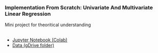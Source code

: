 ### Implementation From Scratch: Univariate And Multivariate Linear Regression
 
Mini project for theoritical understanding
</br>
</br>

  - [Jupyter Notebook (Colab)](https://colab.research.google.com/drive/1G3XU0v_W6mvgTDp3GIsTB64dDxge-d7m?usp=sharing)
  - [Data (gDrive folder)](https://drive.google.com/drive/folders/1x8YeBz7jiCCG0sVBnpMdSTAelaN55o4q?usp=sharing)
